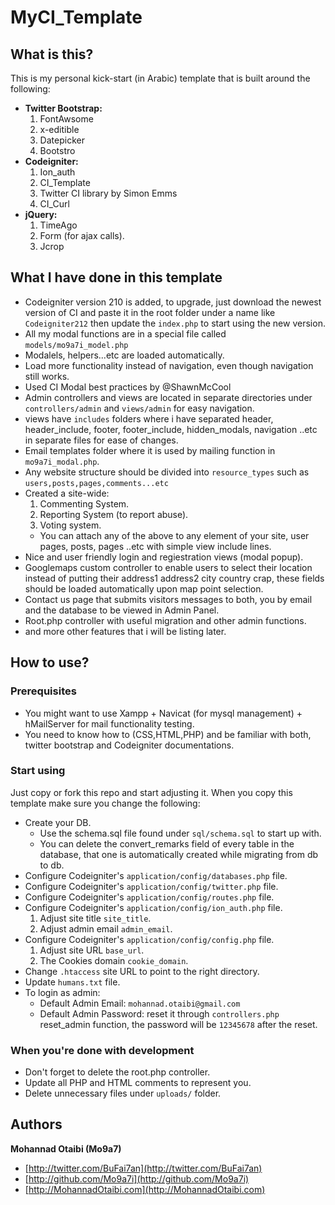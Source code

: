 # MyCI_Template

## What is this?

This is my personal kick-start (in Arabic) template that is built around the following:
* __Twitter Bootstrap:__
	1.	FontAwsome
	2.	x-editible
	3.	Datepicker
	4.	Bootstro
* __Codeigniter:__
	1.	Ion_auth
	2.	CI_Template
	3.	Twitter CI library by Simon Emms
	4.	CI_Curl
* __jQuery:__
	1.	TimeAgo
	2.	Form (for ajax calls).
	3.	Jcrop




## What I have done in this template
*	Codeigniter version 210 is added, to upgrade, just download the newest version of CI and paste it in the root folder under a name like `Codeigniter212` then update the `index.php` to start using the new version.
*	All my modal functions are in a special file called `models/mo9a7i_model.php`
*	Modalels, helpers...etc are loaded automatically.
*	Load more functionality instead of navigation, even though navigation still works.
*	Used CI Modal best practices by @ShawnMcCool
*	Admin controllers and views are located in separate directories under `controllers/admin` and `views/admin` for easy navigation.
*	views have `includes` folders where i have separated header, header_include, footer, footer_include, hidden_modals, navigation ..etc in separate files for ease of changes.
*	Email templates folder where it is used by mailing function in `mo9a7i_modal.php`.
*	Any website structure should be divided into `resource_types` such as `users,posts,pages,comments...etc`
*	Created a site-wide:
	1.	Commenting System.
	2.	Reporting System (to report abuse).
	3.	Voting system.
	*	You can attach any of the above to any element of your site, user pages, posts, pages ..etc with simple view include lines.
*	Nice and user friendly login and regiestration views (modal popup).
*	Googlemaps custom controller to enable users to select their location instead of putting their address1 address2 city country crap, these fields should be loaded automatically upon map point selection.
*	Contact us page that submits visitors messages to both, you by email and the database to be viewed in Admin Panel.
*	Root.php controller with useful migration and other admin functions.
*	and more other features that i will be listing later.




## How to use?

### Prerequisites
*	You might want to use Xampp + Navicat (for mysql management) + hMailServer for mail functionality testing.
*	You need to know how to (CSS,HTML,PHP) and be familiar with both, twitter bootstrap and Codeigniter documentations.
	
### Start using
Just copy or fork this repo and start adjusting it.
When you copy this template make sure you change the following:
*	Create your DB.
	*	Use the schema.sql file found under `sql/schema.sql` to start up with.
	*	You can delete the convert_remarks field of every table in the database, that one is automatically created while migrating from db to db.
*	Configure Codeigniter's `application/config/databases.php` file.
*	Configure Codeigniter's `application/config/twitter.php` file.
*	Configure Codeigniter's `application/config/routes.php` file.
*	Configure Codeigniter's `application/config/ion_auth.php` file.
	1.	Adjust site title `site_title`.
	2.	Adjust admin email `admin_email`.
*	Configure Codeigniter's `application/config/config.php` file.
	1.	Adjust site URL `base_url`.
	2.	The Cookies domain `cookie_domain`.
* 	Change `.htaccess` site URL to point to the right directory.
* 	Update `humans.txt` file.
* 	To login as admin:
	*	Default Admin Email: `mohannad.otaibi@gmail.com`
	* 	Default Admin Password: reset it through `controllers.php` reset_admin function, the password will be `12345678` after the reset.

### When you're done with development
*	Don't forget to delete the root.php controller.
*	Update all PHP and HTML comments to represent you.
*	Delete unnecessary files under `uploads/` folder.


## Authors

**Mohannad Otaibi (Mo9a7)**
+ [http://twitter.com/BuFai7an](http://twitter.com/BuFai7an)
+ [http://github.com/Mo9a7i](http://github.com/Mo9a7i)
+ [http://MohannadOtaibi.com](http://MohannadOtaibi.com)
